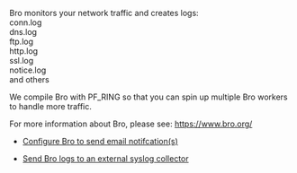 Bro monitors your network traffic and creates logs:  
conn.log  
dns.log  
ftp.log  
http.log  
ssl.log  
notice.log  
and others  

We compile Bro with PF_RING so that you can spin up multiple Bro workers to handle more traffic.

For more information about Bro, please see:
https://www.bro.org/

* [Configure Bro to send email notifcation(s)](https://github.com/Security-Onion-Solutions/security-onion/wiki/Email#how-do-i-configure-bro-to-send-emails)

* [Send Bro logs to an external syslog collector](https://github.com/Security-Onion-Solutions/security-onion/wiki/ThirdPartyIntegration#how-do-i-send-bro-and-ossec-logs-to-an-external-syslog-collector)